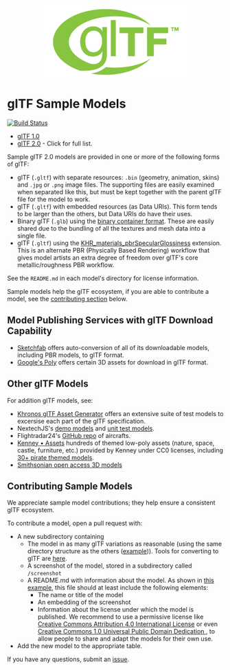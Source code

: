 <p align="center">
<img src="https://raw.githubusercontent.com/KhronosGroup/glTF/master/specification/figures/gltf.png">
</p>

# glTF Sample Models

[![Build Status](https://travis-ci.org/KhronosGroup/glTF-Sample-Models.svg?branch=master)](https://travis-ci.org/KhronosGroup/glTF-Sample-Models)

- [glTF 1.0](1.0)
- [glTF 2.0](2.0) - Click for full list.

Sample glTF 2.0 models are provided in one or more of the following forms of glTF:

* glTF (`.gltf`) with separate resources: `.bin` (geometry, animation, skins) and `.jpg` or `.png` image files.  The supporting files are easily examined when separated like this, but must be kept together with the parent glTF file for the model to work.
* glTF (`.gltf`) with embedded resources (as Data URIs).  This form tends to be larger than the others, but Data URIs do have their uses.
* Binary glTF (`.glb`) using the [binary container format](https://github.com/KhronosGroup/glTF/blob/master/specification/2.0/README.md#glb-file-format-specification).  These are easily shared due to the bundling of all the textures and mesh data into a single file.
* glTF (`.gltf`) using the [KHR_materials_pbrSpecularGlossiness](https://github.com/KhronosGroup/glTF/tree/master/extensions/2.0/Khronos/KHR_materials_pbrSpecularGlossiness) extension.  This is an alternate PBR (Physically Based Rendering) workflow that gives model artists an extra degree of freedom over glTF's core metallic/roughness PBR workflow.

See the `README.md` in each model's directory for license information.

Sample models help the glTF ecosystem, if you are able to contribute a model, see the [contributing section](#contributing-sample-models) below.

## Model Publishing Services with glTF Download Capability

* [Sketchfab](https://sketchfab.com/features/gltf) offers auto-conversion of all of its downloadable models, including PBR models, to glTF format.
* [Google's Poly](https://poly.google.com/) offers certain 3D assets for download in glTF format.

## Other glTF Models

For addition glTF models, see:

* [Khronos glTF Asset Generator](https://github.com/KhronosGroup/glTF-Asset-Generator) offers an extensive suite of test models to excersise each part of the glTF specification.
* NextechJS's [demo models](https://github.com/NextechGS/NextechJS/tree/master/Apps/SampleData/models) and [unit test models](https://github.com/NextechGS/NextechJS/tree/master/Specs/Data/Models).
* Flightradar24's [GitHub repo](https://github.com/kalmykov/fr24-3d-models) of aircrafts.
* [Kenney • Assets](https://kenney.nl/assets?q=3d) hundreds of themed low-poly assets (nature, space, castle, furniture, etc.) provided by Kenney under CC0 licenses, including [30+ pirate themed models](https://kenney.nl/assets/pirate-kit).
* [Smithsonian open access 3D models](https://3d.si.edu/cc0?edan_q=*:*&edan_fq[]=online_media_type:%223D+Images%22)

## Contributing Sample Models

We appreciate sample model contributions; they help ensure a consistent glTF ecosystem.

To contribute a model, open a pull request with:
* A new subdirectory containing
   * The model in as many glTF variations as reasonable (using the same directory structure as the others ([example](2.0/Box))). Tools for converting to glTF are [here](https://github.com/KhronosGroup/glTF#converters).
   * A screenshot of the model, stored in a subdirectory called `/screenshot`
   * A README.md with information about the model. As shown in [this example](https://raw.githubusercontent.com/KhronosGroup/glTF-Sample-Models/master/2.0/Box/README.md), this file should at least include the following elements:
      * The name or title of the model
      * An embedding of the screenshot
      * Information about the license under which the model is published. We recommend to use a permissive license like [Creative Commons Attribution 4.0 International License](http://creativecommons.org/licenses/by/4.0/) or even [Creative Commons 1.0 Universal Public Domain Dedication ](http://creativecommons.org/publicdomain/zero/1.0/), to allow people to share and adapt the models for their own use.    
* Add the new model to the appropriate table.

If you have any questions, submit an [issue](https://github.com/KhronosGroup/glTF-Sample-Models/issues).
